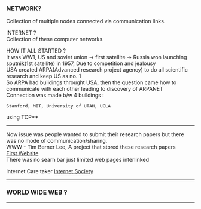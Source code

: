 ### NETWORK?
Collection of multiple nodes connected via communication links.

INTERNET ?   
Collection of these computer networks.  

HOW IT ALL STARTED ?  
It was WW1, US and soviet union -> first satellite -> Russia won launching sputnik(1st satellite) in 1957, Due to competition and jealousy  
USA created ARPA(Advanced research project agency) to do all scientific research and keep US as no. 1  
So ARPA had buildings throught USA, then the question came how to communicate with each other leading to discovery of ARPANET  
Connection was made b/w 4 buildings :  
    
    Stanford, MIT, University of UTAH, UCLA

using TCP**

---
Now issue was people wanted to submit their research papers but there was no mode of communication/sharing.    
WWW - Tim Berner Lee, A project that stored these research papers   
[First Website](https://info.cern.ch/hypertext/WWW/TheProject.html)   
There was no searh bar just limited web pages interlinked

Internet Care taker [Internet Society](https://www.internetsociety.org/about-internet-society/)

---

### WORLD WIDE WEB ?

---

